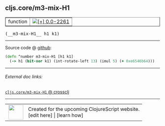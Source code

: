 ## cljs.core/m3-mix-H1



 <table border="1">
<tr>
<td>function</td>
<td><a href="https://github.com/cljsinfo/cljs-api-docs/tree/0.0-2261"><img valign="middle" alt="[+] 0.0-2261" title="Added in 0.0-2261" src="https://img.shields.io/badge/+-0.0--2261-lightgrey.svg"></a> </td>
</tr>
</table>


 <samp>
(__m3-mix-H1__ h1 k1)<br>
</samp>

---







Source code @ [github](https://github.com/clojure/clojurescript/blob/r2342/src/cljs/cljs/core.cljs#L441-L442):

```clj
(defn ^number m3-mix-H1 [h1 k1]
  (-> h1 (bit-xor k1) (int-rotate-left 13) (imul 5) (+ 0xe6546b64)))
```

<!--
Repo - tag - source tree - lines:

 <pre>
clojurescript @ r2342
└── src
    └── cljs
        └── cljs
            └── <ins>[core.cljs:441-442](https://github.com/clojure/clojurescript/blob/r2342/src/cljs/cljs/core.cljs#L441-L442)</ins>
</pre>

-->

---



###### External doc links:

[`cljs.core/m3-mix-H1` @ crossclj](http://crossclj.info/fun/cljs.core.cljs/m3-mix-H1.html)<br>

---

 <table>
<tr><td>
<img valign="middle" align="right" width="48px" src="http://i.imgur.com/Hi20huC.png">
</td><td>
Created for the upcoming ClojureScript website.<br>
[edit here] | [learn how]
</td></tr></table>

[edit here]:https://github.com/cljsinfo/cljs-api-docs/blob/master/cljsdoc/cljs.core/m3-mix-H1.cljsdoc
[learn how]:https://github.com/cljsinfo/cljs-api-docs/wiki/cljsdoc-files

<!--

This information was too distracting to show to readers, but I'll leave it
commented here since it is helpful to:

- pretty-print the data used to generate this document
- and show how to retrieve that data



The API data for this symbol:

```clj
{:return-type number,
 :ns "cljs.core",
 :name "m3-mix-H1",
 :signature ["[h1 k1]"],
 :history [["+" "0.0-2261"]],
 :type "function",
 :full-name-encode "cljs.core/m3-mix-H1",
 :source {:code "(defn ^number m3-mix-H1 [h1 k1]\n  (-> h1 (bit-xor k1) (int-rotate-left 13) (imul 5) (+ 0xe6546b64)))",
          :title "Source code",
          :repo "clojurescript",
          :tag "r2342",
          :filename "src/cljs/cljs/core.cljs",
          :lines [441 442]},
 :full-name "cljs.core/m3-mix-H1"}

```

Retrieve the API data for this symbol:

```clj
;; from Clojure REPL
(require '[clojure.edn :as edn])
(-> (slurp "https://raw.githubusercontent.com/cljsinfo/cljs-api-docs/catalog/cljs-api.edn")
    (edn/read-string)
    (get-in [:symbols "cljs.core/m3-mix-H1"]))
```

-->
